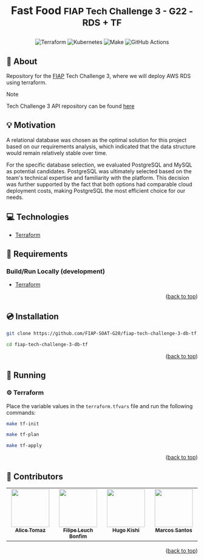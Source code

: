 <a name="readme-top"></a>

# <p align="center"><b>Fast Food</b> <small>FIAP Tech Challenge 3 - G22 - RDS + TF</small></p>

<p align="center">
    <img src="https://img.shields.io/badge/Tools-Terraform-informational?style=flat-square&logo=terraform&color=7B42BC" alt="Terraform" />
    <img src="https://img.shields.io/badge/Tools-Kubernetes-informational?style=flat-square&logo=kubernetes&color=326CE5" alt="Kubernetes" />
    <img src="https://img.shields.io/badge/Tools-Make-informational?style=flat-square&logo=make&color=6D00CC" alt="Make" />
    <img src="https://img.shields.io/badge/Tools-GitHub_Actions-informational?style=flat-square&logo=githubactions&color=222222" alt="GitHub Actions" />
</p>


## 💬 About

Repository for the [FIAP](https://postech.fiap.com.br/) Tech Challenge 3, where we will deploy AWS RDS using terraform.

> [!NOTE]
> Tech Challenge 3 API repository can be found [here](https://github.com/FIAP-SOAT-G20/fiap-tech-challenge-3-api)  

## :bulb: Motivation

A relational database was chosen as the optimal solution for this project based on our requirements analysis, which indicated that the data structure would remain relatively stable over time.

For the specific database selection, we evaluated PostgreSQL and MySQL as potential candidates. PostgreSQL was ultimately selected based on the team's technical expertise and familiarity with the platform. This decision was further supported by the fact that both options had comparable cloud deployment costs, making PostgreSQL the most efficient choice for our needs.

## :computer: Technologies

- [Terraform](https://www.terraform.io/)

## :scroll: Requirements

### Build/Run Locally (development)

- [Terraform](https://www.terraform.io/)


<p align="right">(<a href="#readme-top">back to top</a>)</p>

## :cd: Installation

```sh
git clone https://github.com/FIAP-SOAT-G20/fiap-tech-challenge-3-db-tf.git
```

```sh
cd fiap-tech-challenge-3-db-tf
```

<p align="right">(<a href="#readme-top">back to top</a>)</p>

## :runner: Running

### :gear: Terraform

Place the variable values ​​in the `terraform.tfvars` file and run the following commands:

```bash
make tf-init
```
```bash
make tf-plan
```
```bash
make tf-apply
```

<p align="right">(<a href="#readme-top">back to top</a>)</p>

## :busts_in_silhouette: Contributors

<div align="center">
  <table>
    <tbody>
      <tr>
        <td align="center" valign="top" width="14.28%"><a href="https://github.com/atomaz"><img src="https://github.com/atomaz.png" width="100px;" alt=""/><br /><sub><b>Alice Tomaz</b></sub></a><br />
        <td align="center" valign="top" width="14.28%"><a href="https://github.com/filipe1309"><img src="https://github.com/filipe1309.png" width="100px;" alt=""/><br /><sub><b>Filipe Leuch Bonfim</b></sub></a><br />
        <td align="center" valign="top" width="14.28%"><a href="https://github.com/hugokishi"><img src="https://github.com/hugokishi.png" width="100px;" alt=""/><br /><sub><b>Hugo Kishi</b></sub></a><br />
        <td align="center" valign="top" width="14.28%"><a href="https://github.com/marcos-nsantos"><img src="https://github.com/marcos-nsantos.png" width="100px;" alt=""/><br /><sub><b>Marcos Santos</b></sub></a><br />
      </tr>
    </tbody>
  </table>
</div>

<p align="right">(<a href="#readme-top">back to top</a>)</p>